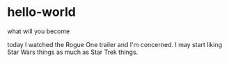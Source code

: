 # hello-world
what will you become

today I watched the Rogue One trailer and I'm concerned.
I may start liking Star Wars things as much as Star Trek things.
